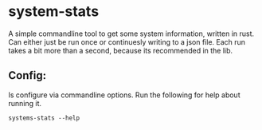 # system-stats

A simple commandline tool to get some system information, written in rust. Can either just be run once or continuesly writing to a json file. Each run takes a bit more than a second, because its recommended in the lib.

## Config:

Is configure via commandline options. Run the following for help about running it.

```
systems-stats --help
```
